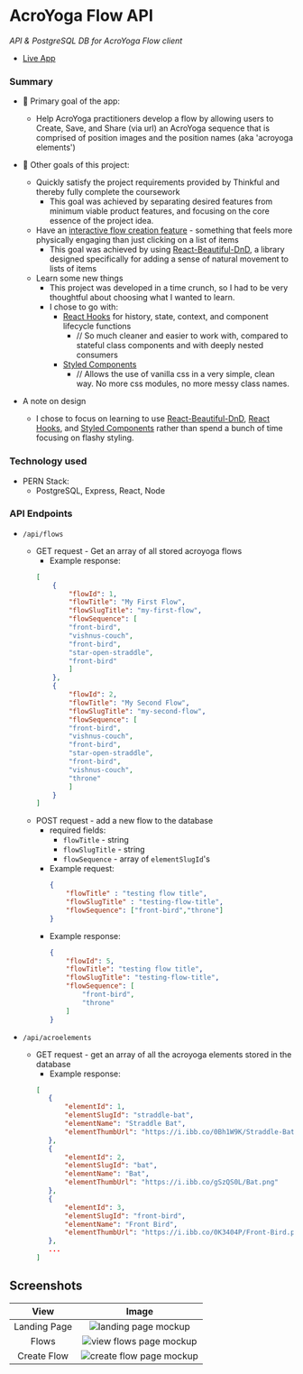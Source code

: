 # AcroYoga Flow API

_API & PostgreSQL DB for AcroYoga Flow client_

- [Live App](https://acroyoga-flow.vercel.app/)


### Summary
- 🎯 Primary goal of the app:
    - Help AcroYoga practitioners develop a flow by allowing users to Create, Save, and Share (via url) an AcroYoga sequence that is comprised of position images and the position names (aka 'acroyoga elements')

- 🎯 Other goals of this project:
    - Quickly satisfy the project requirements provided by Thinkful and thereby fully complete the coursework
        - This goal was achieved by separating desired features from minimum viable product features, and focusing on the core essence of the project idea.
    - Have an [interactive flow creation feature](https://acroyoga-flow.vercel.app/create/flow) - something that feels more physically engaging than just clicking on a list of items
        - This goal was achieved by using [React-Beautiful-DnD](https://www.npmjs.com/package/react-beautiful-dnd), a library designed specifically for adding a sense of natural movement to lists of items
    - Learn some new things
        - This project was developed in a time crunch, so I had to be very thoughtful about choosing what I wanted to learn.
        - I chose to go with: 
            - [React Hooks](https://reactjs.org/docs/hooks-intro.html) for history, state, context, and component lifecycle functions
                - // So much cleaner and easier to work with, compared to stateful class components and with deeply nested consumers
            - [Styled Components](https://styled-components.com/)
                - // Allows the use of vanilla css in a very simple, clean way. No more css modules, no more messy class names.

- A note on design
    - I chose to focus on learning to use [React-Beautiful-DnD](https://www.npmjs.com/package/react-beautiful-dnd), [React Hooks](https://reactjs.org/docs/hooks-intro.html), and [Styled Components](https://styled-components.com/) rather than spend a bunch of time focusing on flashy styling.
            
### Technology used

- PERN Stack: 
    - PostgreSQL, Express, React, Node

### API Endpoints
- `/api/flows`
    - GET request - Get an array of all stored acroyoga flows
        - Example response:
        ```json
        [
            {
                "flowId": 1,
                "flowTitle": "My First Flow",
                "flowSlugTitle": "my-first-flow",
                "flowSequence": [
                "front-bird",
                "vishnus-couch",
                "front-bird",
                "star-open-straddle",
                "front-bird"
                ]
            },
            {
                "flowId": 2,
                "flowTitle": "My Second Flow",
                "flowSlugTitle": "my-second-flow",
                "flowSequence": [
                "front-bird",
                "vishnus-couch",
                "front-bird",
                "star-open-straddle",
                "front-bird",
                "vishnus-couch",
                "throne"
                ]
            }
        ]
        ```
    - POST request - add a new flow to the database
        - required fields:
            - `flowTitle` - string
            - `flowSlugTitle` - string
            - `flowSequence` - array of `elementSlugId`'s
        - Example request: 
            ```json
            {
                "flowTitle" : "testing flow title",
                "flowSlugTitle" : "testing-flow-title",
                "flowSequence": ["front-bird","throne"]
            }
            ```
        - Example response: 
            ```json
            {
                "flowId": 5,
                "flowTitle": "testing flow title",
                "flowSlugTitle": "testing-flow-title",
                "flowSequence": [
                    "front-bird",
                    "throne"
                ]
            }
            ```

- `/api/acroelements`
    - GET request - get an array of all the acroyoga elements stored in the database
         - Example response:
         ```json
         [
            {
                "elementId": 1,
                "elementSlugId": "straddle-bat",
                "elementName": "Straddle Bat",
                "elementThumbUrl": "https://i.ibb.co/0Bh1W9K/Straddle-Bat.png"
            },
            {
                "elementId": 2,
                "elementSlugId": "bat",
                "elementName": "Bat",
                "elementThumbUrl": "https://i.ibb.co/gSzQS0L/Bat.png"
            },
            {
                "elementId": 3,
                "elementSlugId": "front-bird",
                "elementName": "Front Bird",
                "elementThumbUrl": "https://i.ibb.co/0K3404P/Front-Bird.png"
            },
            ...
        ]
         ```
    

## Screenshots
| View |Image |
|:----:|:------:|
| Landing Page | ![landing page mockup](https://i.ibb.co/SQFV7wp/acroyogaflows-mockup-view-landing-page.png)| 
| Flows | ![view flows page mockup](https://i.ibb.co/Qr3Vr87/acroyogaflows-mockup-view-flows.png)| 
| Create Flow | ![create flow page mockup](https://i.ibb.co/3kSJM38/acroyogaflows-mockup-create-flow.png) | 
